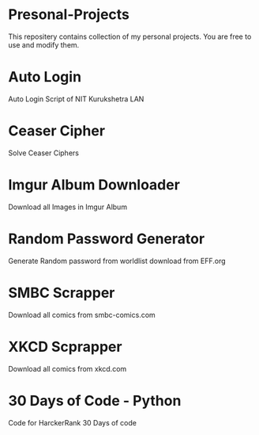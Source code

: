 # Presonal-Projects
This repositery contains collection of my personal projects.
You are free to use and modify them.

# Auto Login
Auto Login Script of NIT Kurukshetra LAN

# Ceaser Cipher
Solve Ceaser Ciphers

# Imgur Album Downloader
Download all Images in Imgur Album

# Random Password Generator
Generate Random password from worldlist download from EFF.org

# SMBC Scrapper
Download all comics from smbc-comics.com

# XKCD Scprapper
Download all comics from xkcd.com

# 30 Days of Code - Python
Code for HarckerRank 30 Days of code
